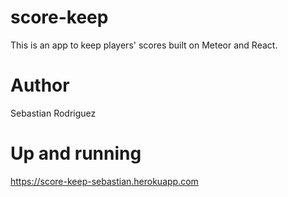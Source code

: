# score-keep

This is an app to keep players' scores built on Meteor and React.

# Author

Sebastian Rodriguez

# Up and running

https://score-keep-sebastian.herokuapp.com
